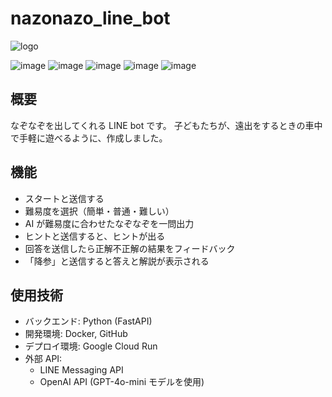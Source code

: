 # nazonazo_line_bot

![logo](https://github.com/user-attachments/assets/83bb9165-d0f6-40a5-8746-aa48c45b6876)

![image](https://img.shields.io/badge/Line-00C300?style=for-the-badge&logo=line&logoColor=white)
![image](https://img.shields.io/badge/fastapi-109989?style=for-the-badge&logo=FASTAPI&logoColor=white)
![image](https://img.shields.io/badge/ChatGPT-74aa9c?style=for-the-badge&logo=openai&logoColor=white)
![image](https://img.shields.io/badge/Google_Cloud-4285F4?style=for-the-badge&logo=google-cloud&logoColor=white)
![image](https://img.shields.io/badge/GitHub_Actions-2088FF?style=for-the-badge&logo=github-actions&logoColor=white)

## 概要

なぞなぞを出してくれる LINE bot です。
子どもたちが、遠出をするときの車中で手軽に遊べるように、作成しました。

## 機能

- スタートと送信する
- 難易度を選択（簡単・普通・難しい）
- AI が難易度に合わせたなぞなぞを一問出力
- ヒントと送信すると、ヒントが出る
- 回答を送信したら正解不正解の結果をフィードバック
- 「降参」と送信すると答えと解説が表示される

## 使用技術

- バックエンド: Python (FastAPI)
- 開発環境: Docker, GitHub
- デプロイ環境: Google Cloud Run
- 外部 API:
  - LINE Messaging API
  - OpenAI API (GPT-4o-mini モデルを使用)
